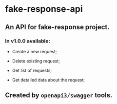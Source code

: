 # fake-response-api

## An API for fake-response project.

### In v1.0.0 available:

* Create a new request;

* Delete existing request;

* Get list of requests;

* Get detailed data about the request;

## Created by `openapi3/swagger` tools.
